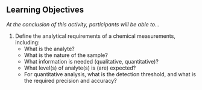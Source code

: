 ## Learning Objectives
*At the conclusion of this activity, participants will be able to…*
1. Define the analytical requirements of a chemical measurements, including:
   - What is the analyte?
   - What is the nature of the sample?
   - What information is needed (qualitative, quantitative)?
   - What level(s) of analyte(s) is (are) expected?
   - For quantitative analysis, what is the detection threshold, and what is the required precision and accuracy?
